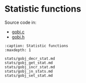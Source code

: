 # Statistic functions

Source code in:
- [gobj.c](https://github.com/artgins/yunetas/blob/main/kernel/c/gobj-c/src/gobj.c)
- [gobj.h](https://github.com/artgins/yunetas/blob/main/kernel/c/gobj-c/src/gobj.h)

```{toctree}
:caption: Statistic functions
:maxdepth: 1

stats/gobj_decr_stat.md
stats/gobj_get_stat.md
stats/gobj_incr_stat.md
stats/gobj_jn_stats.md
stats/gobj_set_stat.md

```
